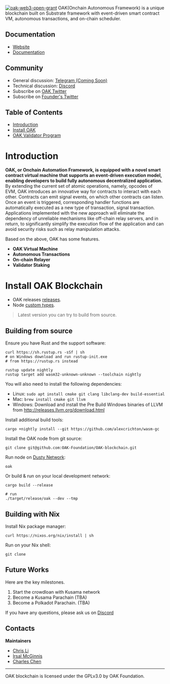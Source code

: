 <a href="https://github.com/w3f/Open-Grants-Program/pull/268"><img src="https://user-images.githubusercontent.com/2616844/113636716-e3857f80-9627-11eb-842a-dcb1e1a96689.png" alt="oak-web3-open-grant" /></a>
OAK(Onchain Autonomous Framework) is a unique blockchain built on Substrate framework with event-driven smart contract VM, autonomous transactions, and on-chain scheduler.

Documentation
----------

* [Website](https://oak.tech/)
* [Documentation](https://docs.oak.tech/)

Community
--------- 

* General discussion: [Telegram (Coming Soon)]()
* Technical discussion: [Discord](https://discord.gg/7W9UDvsbwh)
* Subscribe on [OAK Twitter](https://twitter.com/oak_network)
* Subscribe on [Founder's Twitter](https://twitter.com/chrisli2046)

Table of Contents
-----------------

* [Introduction](https://github.com/OAK-Foundation/OAK-blockchain#introduction)
* [Install OAK](https://github.com/OAK-Foundation/OAK-blockchain#install-oak-blockchain)
* [OAK Validator Program](https://github.com/OAK-Foundation/OAK-blockchain/blob/master/docs/validator-setup.md)

Introduction
============

**OAK, or Onchain Automation Framework, is equipped with a novel smart contract virtual machine that supports an event-driven execution model, enabling developers to build fully autonomous decentralized application.** By extending the current set of atomic operations, namely, opcodes of EVM, OAK introduces an innovative way for contracts to interact with each other. Contracts can emit signal events, on which other contracts can listen. Once an event is triggered, corresponding handler functions are automatically executed as a new type of transaction, signal transaction. Applications implemented with the new approach will eliminate the dependency of unreliable mechanisms like off-chain relay servers, and in return, to significantly simplify the execution flow of the application and can avoid security risks such as relay manipulation attacks.

Based on the above, OAK has some features.
- **OAK Virtual Machine**
- **Autonomous Transactions**
- **On-chain Relayer**
- **Validator Staking**

Install OAK Blockchain 
=============

* OAK releases [releases](https://github.com/OAK-Foundation/OAK-blockchain/releases).
* Node [custom types](). 

> Latest version you can try to build from source.

Building from source
--------------------

Ensure you have Rust and the support software:

    curl https://sh.rustup.rs -sSf | sh
    # on Windows download and run rustup-init.exe
    # from https://rustup.rs instead

    rustup update nightly
    rustup target add wasm32-unknown-unknown --toolchain nightly

You will also need to install the following dependencies:

* Linux: `sudo apt install cmake git clang libclang-dev build-essential`
* Mac: `brew install cmake git llvm`
* Windows: Download and install the Pre Build Windows binaries of LLVM from http://releases.llvm.org/download.html

Install additional build tools:

    cargo +nightly install --git https://github.com/alexcrichton/wasm-gc

Install the OAK node from git source:

    git clone git@github.com:OAK-Foundation/OAK-blockchain.git    

Run node on [Dusty Network](https://telemetry.polkadot.io/#list/Dusty):

    oak

Or build & run on your local development network:
  
    cargo build --release

    # run
    ./target/release/oak --dev --tmp

Building with Nix
-----------------

Install Nix package manager:

    curl https://nixos.org/nix/install | sh

Run on your Nix shell:

    git clone


Future Works
------------
Here are the key milestones.

1. Start the crowdloan with Kusama network
1. Become a Kusama Parachain (TBA)
1. Become a Polkadot Parachain. (TBA)

If you have any questions, please ask us on [Discord](https://discord.gg/7W9UDvsbwh)

Contacts
--------

**Maintainers**

* [Chris Li](https://github.com/chrisli30)
* [Irsal McGinnis](https://github.com/irsal)
* [Charles Chen](https://github.com/imstar15)

* * *

OAK blockchain is licensed under the GPLv3.0 by OAK Foundation.
